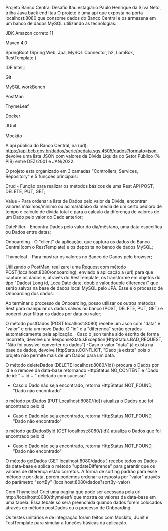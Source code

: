 Projeto Banco Central
Desafio Itau
estagiário Paulo Henrique da Silva Neto, trilha Java back end Itau
O projeto é uma api que exposta na porta localhost:8080 que consome dados do Banco Central e os armazena em um banco de dados MySQL utilizando as tecnologias: 

   JDK Amazon correto 11
   
   Maven 4.0
   
   SpringBoot (Spring Web, Jpa, MySQL Connector, h2, LomBok, RestTemplate )
   
   IDE Intelij
   
   Git
   
   MySQL workBench
   
   PostMan
   
   ThymeLeaf
   
   Docker
   
   JUnit
   
   Mockito
 
A api pública do Banco Central, na (url): https://api.bcb.gov.br/dados/serie/bcdata.sgs.4505/dados?formato=json, devolve uma lista JSON com valores da Dívida Líquida do Setor Público (% PIB) entre DEZ/2001 e JAN/2022.


O projeto esta organizado em 3 camadas "Controllers, Services, Repository" e 5 funções principais:   


  Crud - Função para realizar os métodos básicos de uma Rest APi POST, DELETE, PUT, GET; 
 
  Value - Para ordenar a lista de Dados pelo valor da Divida, encontrar valores máximos/mínimo ou acima/abaixo da media de um certo pedioro de tempo e calculo de divida total e para o calculo da diferença de valores de um Dado pelo valor do Dado anterior; 
 
  DateFilter - Encontra Dados pelo valor do dia/mês/ano, uma data especifica ou Dados entre datas; 
 
  Onboarding - O "client" da aplicação, que captura os dados do Banco Central(com o RestTemplate) e os deposita no banco de dados MySQL; 
 
  Thymeleaf - Para mostrar os valores no Banco de Dados pelo browser;
 
 
Utilizando o PostMan, realizarei uma Request com método POST(localhost:8080/onboarding), enviado á aplicação a (url) para que capture os dados e, através do RestTemplate, os transforme em objetos do tipo "Dados( Long id, LocalDate date, double valor,double diferenca)" que serão salvos na base de dados local MySQL pelo JPA. Esse é o processo de Onboarding dos dados.


Ao terminar o processo de Onboarding, posso utilizar os outros métodos Rest para manipular os dados salvos no banco (POST, DELETE, PUT, GET) e poderei usar filtrar os dados por data ou valor;

O método postDados (POST localhost:8080) recebe um Json com "data" e "valor" e cria um novo Dado. O "id" e a "diferenca" serão gerados automaticamente pela aplicação.
-Caso o json tenha sido escrito de forma incorreta, devolve um ResponseStatusException(HttpStatus.BAD_REQUEST, "Não foi possível converter os dados")
-Caso o valor "data" já exista na base de dados, devolve HttpStatus.CONFLICT, "Dado já existe" pois o projeto não permite mais de um Dados para um data.

O método deleteDados (DELETE localhost:8080/{id}) procura o Dados por id e o remove da data-base retornando HttpStatus.NO_CONTENT e "Dado de id: " + id + " deletado com sucesso"
 - Caso o Dado não seja encontrado, retorna HttpStatus.NOT_FOUND, "Dado não encontrado"

o método putDados (PUT Localhost:8080/{id}) atualiza o Dados que foi encontrado pelo id.
  - Caso o Dado não seja encontrado, retorna HttpStatus.NOT_FOUND, "Dado não encontrado"

o método getDadosById (GET localhost:8080/{id}) atualiza o Dados que foi encontrado pelo id.
  - Caso o Dado não seja encontrado, retorna HttpStatus.NOT_FOUND, "Dado não encontrado"

O método getDados (GET  localhost:8080/dados ) recebe todos os Dados da data-base e aplica o método "updateDifference" para garantir que os valores de diferença estão corretos. A forma de sorting padrão para esse método e por data, porem podemos ordenar a resposta por "valor" através do parâmetro "sortBy" (localhost:8080/dados?sortBy=valor)

Com Thymeleaf Criei uma pagina que pode ser acessada pela url http://localhost:8080/thymeleaf/ que mostra os valores da data-base em uma tabela. Essa tebale só será preenchida quando dados forem colocados através do método postDados ou o processo de Onboarding.

Os testes unitários e de integração foram feitos com Mockito, JUnit e TestTemplate para simular a funções básicas da aplicação.

